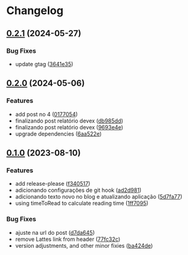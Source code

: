 # Changelog

## [0.2.1](https://github.com/giovanebribeiro/mypage/compare/v0.2.0...v0.2.1) (2024-05-27)


### Bug Fixes

* update gtag ([3641e35](https://github.com/giovanebribeiro/mypage/commit/3641e3590da1aa484c1f5442a6cc0aca14f03dac))

## [0.2.0](https://github.com/giovanebribeiro/mypage/compare/v0.1.0...v0.2.0) (2024-05-06)


### Features

* add post no 4 ([0177054](https://github.com/giovanebribeiro/mypage/commit/017705418ccc05808fd1463aa064a9752adc8d51))
* finalizando post relatório devex ([db985dd](https://github.com/giovanebribeiro/mypage/commit/db985dd51ded679da9adf4a346f6747868781e89))
* finalizando post relatório devex ([9693e4e](https://github.com/giovanebribeiro/mypage/commit/9693e4e9a08220f2e4bc085bb3dfe03209db8339))
* upgrade dependencies ([6aa522e](https://github.com/giovanebribeiro/mypage/commit/6aa522e857d0a7468bbeaa5e5398d9ec8a85f10b))

## [0.1.0](https://github.com/giovanebribeiro/mypage/compare/v0.0.0...v0.1.0) (2023-08-10)


### Features

* add release-please ([f340517](https://github.com/giovanebribeiro/mypage/commit/f34051757d9f4623c52f16977afc7ba835768c09))
* adicionando configurações de git hook ([ad2d981](https://github.com/giovanebribeiro/mypage/commit/ad2d9818ef95d855fd29d4eb98993d69a32712c4))
* adicionando texto novo no blog e atualizando aplicação ([5d7fa77](https://github.com/giovanebribeiro/mypage/commit/5d7fa778651792b02e3bc2aecadf31ffd7346c5e))
* using timeToRead to calculate reading time ([1ff7095](https://github.com/giovanebribeiro/mypage/commit/1ff709538f447bc42f3e58703865b9cf46c595a2))


### Bug Fixes

* ajuste na url do post ([d7da645](https://github.com/giovanebribeiro/mypage/commit/d7da6450ca88ed55b62e8609ff9abc3052a96dd2))
* remove Lattes link from header ([77fc32c](https://github.com/giovanebribeiro/mypage/commit/77fc32c5ea08b209c9a042e8090a01c246c8c5a5))
* version adjustments, and other minor fixies ([ba424de](https://github.com/giovanebribeiro/mypage/commit/ba424dedd64dc99c36303668e69377e86aeb2a60))
